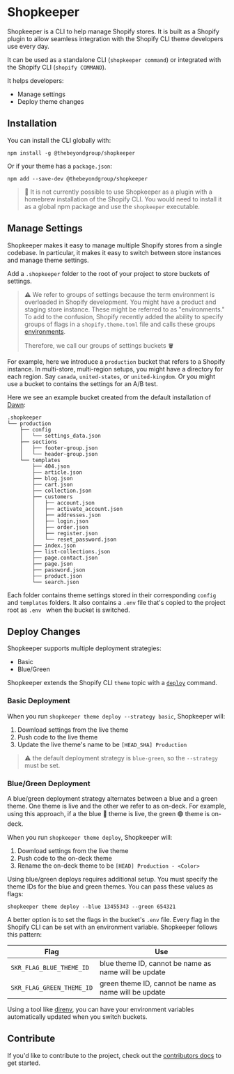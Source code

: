 Shopkeeper
=================

Shopkeeper is a CLI to help manage Shopify stores. It is built as a Shopify plugin
to allow seamless integration with the Shopify CLI theme developers use every day.

It can be used as a standalone CLI (`shopkeeper command`) 
or integrated with the Shopify CLI (`shopify COMMAND`).

It helps developers:
* Manage settings
* Deploy theme changes


## Installation

You can install the CLI globally with:

```sh-session
npm install -g @thebeyondgroup/shopkeeper
```

Or if your theme has a `package.json`:

```sh-session
npm add --save-dev @thebeyondgroup/shopkeeper
```
> :rotating_light: It is not currently possible to use Shopkeeper 
> as a plugin with a homebrew installation of the Shopify CLI.
> You would need to install it as a global npm package and 
> use the `shopkeeper` executable.

## Manage Settings

Shopkeeper makes it easy to manage multiple Shopify stores from a single codebase.
In particular, it makes it easy to switch between store instances and manage theme settings.

Add a `.shopkeeper` folder to the root of your project to store buckets of settings.

> :warning: We refer to groups of settings because the term environment is overloaded in
> Shopify development. You might have a product and staging store instance. These might be
> referred to as "environments." To add to the confusion, Shopify recently added the ability to
> specify groups of flags in a `shopify.theme.toml` file and calls these groups 
> [environments](https://shopify.dev/docs/themes/tools/cli/environments).
>
> Therefore, we call our groups of settings buckets :bucket:

For example, here we introduce a `production` bucket that
refers to a Shopify instance. In multi-store,
multi-region setups, you might have a directory for each region. Say `canada`,
`united-states`, or `united-kingdom`. Or you might use a bucket to contains the settings for
an A/B test.

Here we see an example bucket created from the default 
installation of [Dawn](https://github.com/shopify/dawn):

```sh-session
.shopkeeper
└── production
    ├── config
    │   └── settings_data.json
    ├── sections
    │   ├── footer-group.json
    │   └── header-group.json
    └── templates
        ├── 404.json
        ├── article.json
        ├── blog.json
        ├── cart.json
        ├── collection.json
        ├── customers
        │   ├── account.json
        │   ├── activate_account.json
        │   ├── addresses.json
        │   ├── login.json
        │   ├── order.json
        │   ├── register.json
        │   └── reset_password.json
        ├── index.json
        ├── list-collections.json
        ├── page.contact.json
        ├── page.json
        ├── password.json
        ├── product.json
        └── search.json
```

Each folder contains theme settings stored in their corresponding `config` and
`templates` folders. It also contains a `.env` file that's copied to the project
root as `.env ` when the bucket is switched.

## Deploy Changes

Shopkeeper supports multiple deployment strategies:

* Basic
* Blue/Green

Shopkeeper extends the Shopify CLI `theme` topic with a 
[`deploy`](docs/theme#shopkeeper-theme-deploy) command.

### Basic Deployment

When you run `shopkeeper theme deploy --strategy basic`, Shopkeeper will:
1. Download settings from the live theme
2. Push code to the live theme
3. Update the live theme's name to be `[HEAD_SHA] Production`

> :warning: the default deployment strategy is `blue-green`, so the `--strategy` must be set.

### Blue/Green Deployment

A blue/green deployment strategy alternates between a blue and a green theme.
One theme is live and the other we refer to as on-deck. For example, using this
approach, if a the blue :large_blue_circle: theme is live, the green :green_circle: theme is on-deck.

When you run `shopkeeper theme deploy`, Shopkeeper will:

1. Download settings from the live theme
2. Push code to the on-deck theme
3. Rename the on-deck theme to be `[HEAD] Production - <Color>`

Using blue/green deploys requires additional setup. You must specify the theme IDs for the blue
and green themes. You can pass these values as flags:

```sh-session
shopkeeper theme deploy --blue 13455343 --green 654321

```

A better option is to set the flags in the bucket's `.env` file. Every flag in the Shopify CLI can be set
with an environment variable. Shopkeeper follows this pattern:

| Flag                  | Use                                   |
| ---------------------- | ------------------------------------- |
| `SKR_FLAG_BLUE_THEME_ID`| blue theme ID, cannot be name as name will be update   |
| `SKR_FLAG_GREEN_THEME_ID`| green theme ID, cannot be name as name will be update   |

Using a tool like [direnv](https://direnv.net), you can have your environment variables automatically
updated when you switch buckets.

## Contribute
If you'd like to contribute to the project, check out the [contributors docs](docs/contribute.md) to get started.
